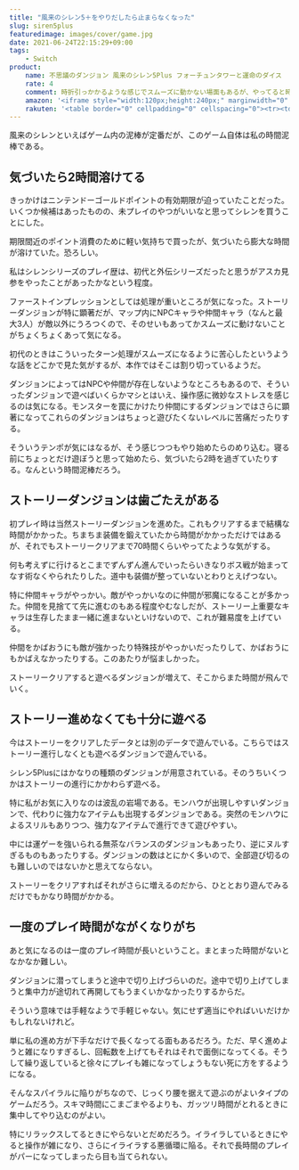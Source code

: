 ```yaml
---
title: "風来のシレン5＋をやりだしたら止まらなくなった"
slug: siren5plus
featuredimage: images/cover/game.jpg
date: 2021-06-24T22:15:29+09:00
tags:
    - Switch
product:
    name: 不思議のダンジョン 風来のシレン5Plus フォーチュンタワーと運命のダイス
    rate: 4
    comment: 時折引っかかるような感じでスムーズに動かない場面もあるが、やってると時間を忘れる。
    amazon: '<iframe style="width:120px;height:240px;" marginwidth="0" marginheight="0" scrolling="no" frameborder="0" src="//rcm-fe.amazon-adsystem.com/e/cm?lt1=_blank&bc1=000000&IS2=1&bg1=FFFFFF&fc1=000000&lc1=0000FF&t=illusionspace-22&language=ja_JP&o=9&p=8&l=as4&m=amazon&f=ifr&ref=as_ss_li_til&asins=B08GXKKJ4H&linkId=f372216abd378c2c37babcf5a3c609bc"></iframe>'
    rakuten: '<table border="0" cellpadding="0" cellspacing="0"><tr><td><div style="border:1px solid #95a5a6;border-radius:.75rem;background-color:#FFFFFF;width:504px;margin:0px;padding:5px;text-align:center;overflow:hidden;"><table><tr><td style="width:240px"><a href="https://hb.afl.rakuten.co.jp/ichiba/11acbc01.369b1bf6.11acbc02.cabf9fe9/?pc=https%3A%2F%2Fitem.rakuten.co.jp%2Fbook%2F16439454%2F&link_type=picttext&ut=eyJwYWdlIjoiaXRlbSIsInR5cGUiOiJwaWN0dGV4dCIsInNpemUiOiIyNDB4MjQwIiwibmFtIjoxLCJuYW1wIjoicmlnaHQiLCJjb20iOjEsImNvbXAiOiJkb3duIiwicHJpY2UiOjEsImJvciI6MSwiY29sIjoxLCJiYnRuIjoxLCJwcm9kIjowLCJhbXAiOmZhbHNlfQ%3D%3D" target="_blank" rel="nofollow sponsored noopener" style="word-wrap:break-word;"  ><img src="https://hbb.afl.rakuten.co.jp/hgb/11acbc01.369b1bf6.11acbc02.cabf9fe9/?me_id=1213310&item_id=20126759&pc=https%3A%2F%2Fthumbnail.image.rakuten.co.jp%2F%400_mall%2Fbook%2Fcabinet%2F6697%2F4940261516697.jpg%3F_ex%3D240x240&s=240x240&t=picttext" border="0" style="margin:2px" alt="[商品価格に関しましては、リンクが作成された時点と現時点で情報が変更されている場合がございます。]" title="[商品価格に関しましては、リンクが作成された時点と現時点で情報が変更されている場合がございます。]"></a></td><td style="vertical-align:top;width:248px;"><p style="font-size:12px;line-height:1.4em;text-align:left;margin:0px;padding:2px 6px;word-wrap:break-word"><a href="https://hb.afl.rakuten.co.jp/ichiba/11acbc01.369b1bf6.11acbc02.cabf9fe9/?pc=https%3A%2F%2Fitem.rakuten.co.jp%2Fbook%2F16439454%2F&link_type=picttext&ut=eyJwYWdlIjoiaXRlbSIsInR5cGUiOiJwaWN0dGV4dCIsInNpemUiOiIyNDB4MjQwIiwibmFtIjoxLCJuYW1wIjoicmlnaHQiLCJjb20iOjEsImNvbXAiOiJkb3duIiwicHJpY2UiOjEsImJvciI6MSwiY29sIjoxLCJiYnRuIjoxLCJwcm9kIjowLCJhbXAiOmZhbHNlfQ%3D%3D" target="_blank" rel="nofollow sponsored noopener" style="word-wrap:break-word;"  >不思議のダンジョン 風来のシレン5plus フォーチュンタワーと運命のダイス</a><br><span >価格：3940円（税込、送料無料)</span> <span style="color:#BBB">(2021/6/22時点)</span></p><div style="margin:10px;"><a href="https://hb.afl.rakuten.co.jp/ichiba/11acbc01.369b1bf6.11acbc02.cabf9fe9/?pc=https%3A%2F%2Fitem.rakuten.co.jp%2Fbook%2F16439454%2F&link_type=picttext&ut=eyJwYWdlIjoiaXRlbSIsInR5cGUiOiJwaWN0dGV4dCIsInNpemUiOiIyNDB4MjQwIiwibmFtIjoxLCJuYW1wIjoicmlnaHQiLCJjb20iOjEsImNvbXAiOiJkb3duIiwicHJpY2UiOjEsImJvciI6MSwiY29sIjoxLCJiYnRuIjoxLCJwcm9kIjowLCJhbXAiOmZhbHNlfQ%3D%3D" target="_blank" rel="nofollow sponsored noopener" style="word-wrap:break-word;"  ><img src="https://static.affiliate.rakuten.co.jp/makelink/rl.svg" style="float:left;max-height:27px;width:auto;margin-top:0"></a><a href="https://hb.afl.rakuten.co.jp/ichiba/11acbc01.369b1bf6.11acbc02.cabf9fe9/?pc=https%3A%2F%2Fitem.rakuten.co.jp%2Fbook%2F16439454%2F%3Fscid%3Daf_pc_bbtn&link_type=picttext&ut=eyJwYWdlIjoiaXRlbSIsInR5cGUiOiJwaWN0dGV4dCIsInNpemUiOiIyNDB4MjQwIiwibmFtIjoxLCJuYW1wIjoicmlnaHQiLCJjb20iOjEsImNvbXAiOiJkb3duIiwicHJpY2UiOjEsImJvciI6MSwiY29sIjoxLCJiYnRuIjoxLCJwcm9kIjowLCJhbXAiOmZhbHNlfQ==" target="_blank" rel="nofollow sponsored noopener" style="word-wrap:break-word;"  ><div style="float:right;width:41%;height:27px;background-color:#bf0000;color:#fff!important;font-size:12px;font-weight:500;line-height:27px;margin-left:1px;padding: 0 12px;border-radius:16px;cursor:pointer;text-align:center;">楽天で購入</div></a></div></td></tr></table></div><br><p style="color:#000000;font-size:12px;line-height:1.4em;margin:5px;word-wrap:break-word"></p></td></tr></table>'
---
```


風来のシレンといえばゲーム内の泥棒が定番だが、このゲーム自体は私の時間泥棒である。

<!--more-->

## 気づいたら2時間溶けてる

きっかけはニンテンドーゴールドポイントの有効期限が迫っていたことだった。いくつか候補はあったものの、未プレイのやつがいいなと思ってシレンを買うことにした。

期限間近のポイント消費のために軽い気持ちで買ったが、気づいたら膨大な時間が溶けていた。恐ろしい。

私はシレンシリーズのプレイ歴は、初代と外伝シリーズだったと思うがアスカ見参をやったことがあったかなという程度。

ファーストインプレッションとしては処理が重いところが気になった。ストーリーダンジョンが特に顕著だが、マップ内にNPCキャラや仲間キャラ（なんと最大3人）が敵以外にうろつくので、そのせいもあってかスムーズに動けないことがちょくちょくあって気になる。

初代のときはこういったターン処理がスムーズになるように苦心したというような話をどこかで見た気がするが、本作ではそこは割り切っているようだ。

ダンジョンによってはNPCや仲間が存在しないようなところもあるので、そういったダンジョンで遊べばいくらかマシとはいえ、操作感に微妙なストレスを感じるのは気になる。モンスターを罠にかけたり仲間にするダンジョンではさらに顕著になってこれらのダンジョンはちょっと遊びたくないレベルに苦痛だったりする。

そういうテンポが気にはなるが、そう感じつつもやり始めたらのめり込む。寝る前にちょっとだけ遊ぼうと思って始めたら、気づいたら2時を過ぎていたりする。なんという時間泥棒だろう。

## ストーリーダンジョンは歯ごたえがある

初プレイ時は当然ストーリーダンジョンを進めた。これもクリアするまで結構な時間がかかった。ちまちま装備を鍛えていたから時間がかかっただけではあるが、それでもストーリークリアまで70時間くらいやってたような気がする。

何も考えずに行けるとこまでずんずん進んでいったらいきなりボス戦が始まってなす術なくやられたりした。道中も装備が整っていないとわりとえげつない。

特に仲間キャラがやっかい。敵がやっかいなのに仲間が邪魔になることが多かった。仲間を見捨てて先に進むのもある程度やむなしだが、ストーリー上重要なキャラは生存したまま一緒に進まないといけないので、これが難易度を上げている。

仲間をかばおうにも敵が強かったり特殊技がやっかいだったりして、かばおうにもかばえなかったりする。このあたりが悩ましかった。

ストーリークリアすると遊べるダンジョンが増えて、そこからまた時間が飛んでいく。

## ストーリー進めなくても十分に遊べる

今はストーリーをクリアしたデータとは別のデータで遊んでいる。こちらではストーリー進行しなくとも遊べるダンジョンで遊んでいる。

シレン5Plusにはかなりの種類のダンジョンが用意されている。そのうちいくつかはストーリーの進行にかかわらず遊べる。

特に私がお気に入りなのは波乱の岩場である。モンハウが出現しやすいダンジョンで、代わりに強力なアイテムも出現するダンジョンである。突然のモンハウによるスリルもありつつ、強力なアイテムで進行できて遊びやすい。

中には運ゲーを強いられる無茶なバランスのダンジョンもあったり、逆にヌルすぎるものもあったりする。ダンジョンの数はとにかく多いので、全部遊び切るのも難しいのではないかと思えてならない。

ストーリーをクリアすればそれがさらに増えるのだから、ひととおり遊んでみるだけでもかなり時間がかかる。

## 一度のプレイ時間がながくなりがち

あと気になるのは一度のプレイ時間が長いということ。まとまった時間がないとなかなか難しい。

ダンジョンに潜ってしまうと途中で切り上げづらいのだ。途中で切り上げてしまうと集中力が途切れて再開してもうまくいかなかったりするからだ。

そういう意味では手軽なようで手軽じゃない。気にせず適当にやればいいだけかもしれないけれど。

単に私の進め方が下手なだけで長くなってる面もあるだろう。ただ、早く進めようと雑になりすぎるし、回転数を上げてもそれはそれで面倒になってくる。そうして繰り返していると徐々にプレイも雑になってしょうもない死に方をするようになる。

そんなスパイラルに陥りがちなので、じっくり腰を据えて遊ぶのがよいタイプのゲームだろう。スキマ時間にこまごまやるよりも、ガッツリ時間がとれるときに集中してやり込むのがよい。

特にリラックスしてるときにやらないとだめだろう。イライラしているときにやると操作が雑になり、さらにイライラする悪循環に陥る。それで長時間のプレイがパーになってしまったら目も当てられない。